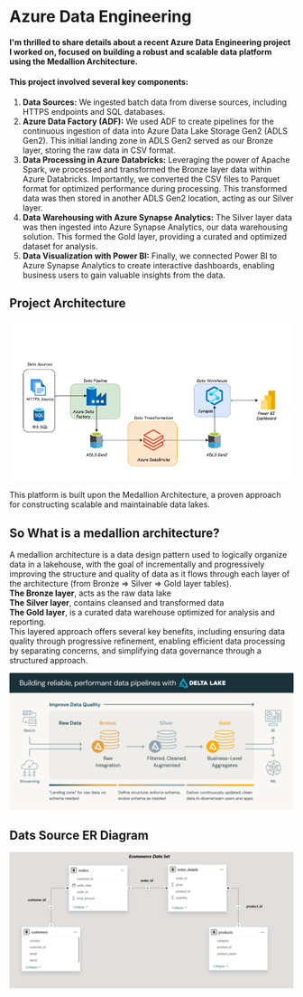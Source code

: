 # Azure Data Engineering

#### I'm thrilled to share details about a recent Azure Data Engineering project I worked on, focused on building a robust and scalable data platform using the Medallion Architecture.

#### This project involved several key components:

1. **Data Sources:** We ingested batch data from diverse sources, including HTTPS endpoints and SQL databases.
2. **Azure Data Factory (ADF):** We used ADF to create pipelines for the continuous ingestion of data into Azure Data Lake Storage Gen2 (ADLS Gen2). This initial landing zone in ADLS Gen2 served as our Bronze layer, storing the raw data in CSV format.
3. **Data Processing in Azure Databricks:**  Leveraging the power of Apache Spark, we processed and transformed the Bronze layer data within Azure Databricks.  Importantly, we converted the CSV files to Parquet format for optimized performance during processing. This transformed data was then stored in another ADLS Gen2 location, acting as our Silver layer.
4. **Data Warehousing with Azure Synapse Analytics:**  The Silver layer data was then ingested into Azure Synapse Analytics, our data warehousing solution.  This formed the Gold layer, providing a curated and optimized dataset for analysis.
5. **Data Visualization with Power BI:**  Finally, we connected Power BI to Azure Synapse Analytics to create interactive dashboards, enabling business users to gain valuable insights from the data.

## Project Architecture


![](https://github.com/sairish/Azure-Data-Engineering/blob/main/Architecture%20Diagrams/Azure%20ArchitectureGif.gif)

This platform is built upon the Medallion Architecture, a proven approach for constructing scalable and maintainable data lakes.
## So What is a medallion architecture?
A medallion architecture is a data design pattern used to logically organize data in a lakehouse, with the goal of incrementally and progressively improving the structure and quality of data as it flows through each layer of the architecture (from Bronze ⇒ Silver ⇒ Gold layer tables).\
**The Bronze layer**, acts as the raw data lake \
**The Silver layer**, contains cleansed and transformed data\
**The Gold layer**, is a curated data warehouse optimized for analysis and reporting. \
This layered approach offers several key benefits, including ensuring data quality through progressive refinement, enabling efficient data processing by separating concerns, and simplifying data governance through a structured approach.

![Medallion Architecture](https://github.com/sairish/Azure-Data-Engineering/blob/main/Support%20Images/Meallion%20Architecture.png)

## Dats Source ER Diagram


![](https://github.com/sairish/Azure-Data-Engineering/blob/main/Data%20Source/Ecomm%20Dataset%20ER%20Diagram.png)
